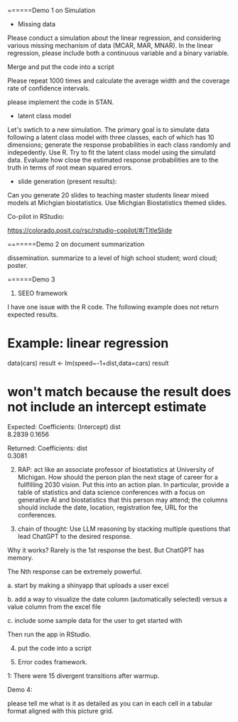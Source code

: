 ======Demo 1 on Simulation

- Missing data

Please conduct a simulation about the linear regression, and considering various missing mechanism of data (MCAR, MAR, MNAR). In the linear regression, please include both a continuous variable and a binary variable.

Merge and put the code into a script

Please repeat 1000 times and calculate the average width and the coverage rate of confidence intervals.

please implement the code in STAN.

- latent class model

Let's swtich to a new simulation. The primary goal is to simulate data following a latent class model with three classes, each of which has 10 dimensions; generate the response probabilities in each class randomly and indepedently. Use R. Try to fit the latent class model using the simulatd data. Evaluate how close the estimated response probabilities are to the truth in terms of root mean squared errors.

- slide generation (present results):

Can you generate 20 slides to teaching master students linear mixed models at Michgian biostatistics. Use Michgian Biostatistics themed slides.

Co-pilot in RStudio:

https://colorado.posit.co/rsc/rstudio-copilot/#/TitleSlide


=======Demo 2 on document summarization

dissemination. summarize to a level of high school student; word cloud; poster.



======Demo 3

1. SEEO framework

I have one issue with the R code. The following example does not return expected results.

# Example: linear regression

data(cars)
result <- lm(speed~-1+dist,data=cars)
result

# won't match because the result does not include an intercept estimate

Expected:
Coefficients:
(Intercept)         dist  
     8.2839       0.1656  

Returned:
Coefficients:
  dist  
0.3081



2. RAP: act like an associate professor of biostatistics at University of Michigan. How should the person plan the next stage of career for a fullfilling 2030 vision. Put this into an action plan. In particular, provide a table of statistics and data science conferences with a focus on generative AI and biostatistics that this person may attend; the columns should include the date, location, registration fee, URL for the conferences.

3. chain of thought: Use LLM reasoning by stacking multiple questions that lead ChatGPT to the desired response.

Why it works?
Rarely is the 1st response the best. But ChatGPT has memory.

The Nth response can be extremely powerful.


a. start by making a shinyapp that uploads a user excel

b. add a way to visualize the date column (automatically selected) versus a value column from the excel file

c. include some sample data for the user to get started with


Then run the app in RStudio.

4. put the code into a script

5. Error codes framework.


1: There were 15 divergent transitions after warmup.



Demo 4: 

please tell me what is it as detailed as you can in each cell in a tabular format aligned with this picture grid.



